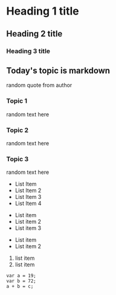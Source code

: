 # Heading 1 title  
## Heading 2 title 
### Heading 3 title 

## Today's topic is markdown
random quote from author 
### Topic 1
random text here 
### Topic 2
random text here 
### Topic 3 
random text here 

- List Item  
- List Item 2 
- List Item 3 
- List Item 4 


* List item 
* List item 2 
* List item 3

+ List item 
+ List item 2

1. list item 
2. list item 

```
var a = 19;
var b = 72;
a + b = c;
```

